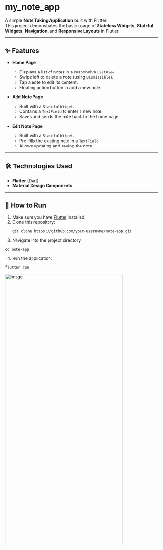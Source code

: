 # my_note_app

A simple **Note Taking Application** built with Flutter.  
This project demonstrates the basic usage of **Stateless Widgets**, **Stateful Widgets**, **Navigation**, and **Responsive Layouts** in Flutter.

---

## ✨ Features

- **Home Page**
  - Displays a list of notes in a responsive `ListView`.
  - Swipe left to delete a note (using `Dismissible`).
  - Tap a note to edit its content.
  - Floating action button to add a new note.

- **Add Note Page**
  - Built with a `StatefulWidget`.
  - Contains a `TextField` to enter a new note.
  - Saves and sends the note back to the home page.

- **Edit Note Page**
  - Built with a `StatefulWidget`.
  - Pre-fills the existing note in a `TextField`.
  - Allows updating and saving the note.

---

## 🛠️ Technologies Used

- **Flutter** (Dart)
- **Material Design Components**

---

## 🚀 How to Run

1. Make sure you have [Flutter](https://flutter.dev/docs/get-started/install) installed.  
2. Clone this repository:
   ```bash
   git clone https://github.com/your-username/note-app.git
3. Navigate into the project directory:
```
cd note-app
```
4. Run the application:
```
flutter run
```

<img width="387" height="892" alt="image" src="https://github.com/user-attachments/assets/24190d67-f3ab-4e26-856c-c77daf03d058" />
